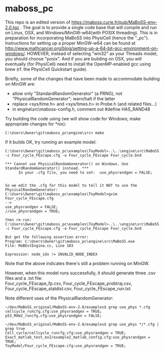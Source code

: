 # maboss_pc

This repo is an edited version of https://maboss.curie.fr/pub/MaBoSS-env-2.0.tgz . The goal is to provide a single code base that will compile and run on Linux, OSX, and Windows/MinGW-w64(with POSIX threading). This is in preparation for incorporating MaBoSS into PhysiCell (hence the "_pc"). Instructions for setting up a proper MinGW-w64 can be found at http://www.mathcancer.org/blog/setting-up-a-64-bit-gcc-environment-on-windows/. HOWEVER, instead of selecting "win32" as your Threads model, you should choose "posix". And if you are building on OSX, you will eventually (for PhysiCell) need to install the OpenMP-enabled gcc using brew (rf. the PhysiCell Quickstart guide).

Briefly, some of the changes that have been made to accommodate building on MinGW are:

* allow only "StandardRandomGenerator" (a PRNG), not "PhysicalRandomGenerator"; warn/halt if the latter
* replace <sys/time.h> and <sys/times.h> in Probe.h (and related files...)
* in engine\src\maboss-config.h, comment out #define HAS_RAND48

Try building the code using (we will show code for Windows; make appropriate changes for *nix):
```
C:\Users\Owner\git\maboss_pc\engine\src> make
```

If it builds OK, try running an example model:
```
C:\Users\Owner\git\maboss_pc\examples\ToyModel>..\..\engine\src\MaBoSS.exe  -c Four_cycle_FEscape.cfg -o Four_cycle_FEscape Four_cycle.bnd

*** Cannot use PhysicalRandomGenerator() on Windows. Use StandardRandomGenerator() instead. ***
      In your .cfg file, you need to set:  use_physrandgen = FALSE;


So we edit the .cfg for this model to tell it NOT to use the PhysicalRandomGenerator:
C:\Users\Owner\git\maboss_pc\examples\ToyModel>gvim Four_cycle_FEscape.cfg
--> 
use_physrandgen = FALSE;
//use_physrandgen = TRUE;

then re-run:
C:\Users\Owner\git\maboss_pc\examples\ToyModel>..\..\engine\src\MaBoSS.exe  -c Four_cycle_FEscape.cfg -o Four_cycle_FEscape Four_cycle.bnd

But get the following assertion error:
Program: C:\Users\Owner\git\maboss_pc\engine\src\MaBoSS.exe
File: MaBEstEngine.cc, Line 103

Expression: node_idx != INVALID_NODE_INDEX
```
Note that the above indicates there's still a problem running on MinGW.

However, when this model runs successfully, it should generate three .csv files and a .txt file:<br>
Four_cycle_FEscape_fp.csv, Four_cycle_FEscape_probtraj.csv, Four_cycle_FEscape_statdist.csv, Four_cycle_FEscape_run.txt

Note different uses of the PhysicalRandomGenerator:
```
~/dev/MaBoSS_original/MaBoSS-env-2.0/examples$ grep use_phys *.cfg
cellcycle_runcfg.cfg:use_physrandgen = TRUE;
p53_Mdm2_runcfg.cfg:use_physrandgen = FALSE;
 
~/dev/MaBoSS_original/MaBoSS-env-2.0/examples$ grep use_phys */*.cfg | grep true
Cell_cycle/cellcycle_runcfg.cfg:use_physrandgen = TRUE;
Exact_matlab_test_ex2/example2_matlab_config.cfg:use_physrandgen = TRUE;
ToyModel/Four_cycle_FEscape.cfg:use_physrandgen = TRUE;
```

